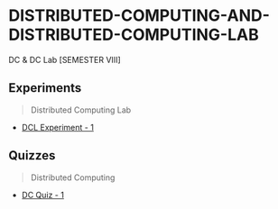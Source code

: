 # DISTRIBUTED-COMPUTING-AND-DISTRIBUTED-COMPUTING-LAB
 DC & DC Lab [SEMESTER VIII]

## Experiments 
 
   >Distributed Computing Lab
 
- [DCL Experiment - 1](https://github.com/Amey-Thakur/DISTRIBUTED-COMPUTING-AND-DISTRIBUTED-COMPUTING-LAB/blob/main/Experiments/AMEY_B-50_DCL_EXPERIMENT-1.pdf)

## Quizzes 
 
   >Distributed Computing
 
- [DC Quiz - 1](https://github.com/Amey-Thakur/DISTRIBUTED-COMPUTING-AND-DISTRIBUTED-COMPUTING-LAB/blob/main/Quizzes/DC_1_FH_22%5Bco1%5D.pdf)
